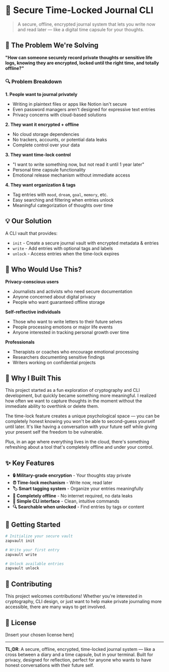 # 🔐 Secure Time-Locked Journal CLI

> A secure, offline, encrypted journal system that lets you write now and read later — like a digital time capsule for your thoughts.

## 🤔 The Problem We're Solving

**"How can someone securely record private thoughts or sensitive life logs, knowing they are encrypted, locked until the right time, and totally offline?"**

### 🔍 Problem Breakdown

**1. People want to journal privately**
- Writing in plaintext files or apps like Notion isn't secure
- Even password managers aren't designed for expressive text entries
- Privacy concerns with cloud-based solutions

**2. They want it encrypted + offline**
- No cloud storage dependencies
- No trackers, accounts, or potential data leaks
- Complete control over your data

**3. They want time-lock control**
- "I want to write something now, but not read it until 1 year later"
- Personal time capsule functionality
- Emotional release mechanism without immediate access

**4. They want organization & tags**
- Tag entries with `mood`, `dream`, `goal`, `memory`, etc.
- Easy searching and filtering when entries unlock
- Meaningful categorization of thoughts over time

## 💡 Our Solution

A CLI vault that provides:

- `init` - Create a secure journal vault with encrypted metadata & entries
- `write` - Add entries with optional tags and labels
- `unlock` - Access entries when the time-lock expires

## 🎯 Who Would Use This?

**Privacy-conscious users**
- Journalists and activists who need secure documentation
- Anyone concerned about digital privacy
- People who want guaranteed offline storage

**Self-reflective individuals**
- Those who want to write letters to their future selves
- People processing emotions or major life events
- Anyone interested in tracking personal growth over time

**Professionals**
- Therapists or coaches who encourage emotional processing
- Researchers documenting sensitive findings
- Writers working on confidential projects

## 🚀 Why I Built This

This project started as a fun exploration of cryptography and CLI development, but quickly became something more meaningful. I realized how often we want to capture thoughts in the moment without the immediate ability to overthink or delete them. 

The time-lock feature creates a unique psychological space — you can be completely honest knowing you won't be able to second-guess yourself until later. It's like having a conversation with your future self while giving your present self the freedom to be vulnerable.

Plus, in an age where everything lives in the cloud, there's something refreshing about a tool that's completely offline and under your control.

## ✨ Key Features

- **🔒 Military-grade encryption** - Your thoughts stay private
- **⏰ Time-lock mechanism** - Write now, read later
- **🏷️ Smart tagging system** - Organize your entries meaningfully  
- **📱 Completely offline** - No internet required, no data leaks
- **🎨 Simple CLI interface** - Clean, intuitive commands
- **🔍 Searchable when unlocked** - Find entries by tags or content

## 🏁 Getting Started

```bash
# Initialize your secure vault
zapvault init

# Write your first entry
zapvault write 

# Unlock available entries
zapvault unlock
```

## 🤝 Contributing

This project welcomes contributions! Whether you're interested in cryptography, CLI design, or just want to help make private journaling more accessible, there are many ways to get involved.

## 📜 License

[Insert your chosen license here]

---

**TL;DR**: A secure, offline, encrypted, time-locked journal system — like a cross between a diary and a time capsule, but in your terminal. Built for privacy, designed for reflection, perfect for anyone who wants to have honest conversations with their future self.
